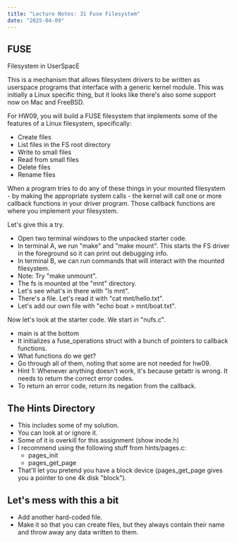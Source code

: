 ```yaml
---
title: "Lecture Notes: 31 Fuse Filesystem"
date: "2025-04-09"
---
```


## FUSE

Filesystem in UserSpacE

This is a mechanism that allows filesystem drivers to be written as userspace
programs that interface with a generic kernel module. This was initially a Linux
specific thing, but it looks like there's also some support now on Mac and
FreeBSD.

For HW09, you will build a FUSE filesystem that implements some of the features
of a Linux filesystem, specifically:

- Create files
- List files in the FS root directory
- Write to small files
- Read from small files
- Delete files
- Rename files

When a program tries to do any of these things in your mounted filesystem - by
making the appropriate system calls - the kernel will call one or more callback
functions in your driver program. Those callback functions are where you
implement your filesystem.

Let's give this a try.
 
- Open two terminal windows to the unpacked starter code.
- In terminal A, we run "make" and "make mount". This starts the FS
  driver in the foreground so it can print out debugging info.
- In terminal B, we can run commands that will interact with
  the mounted filesystem.
- Note: Try "make unmount".
- The fs is mounted at the "mnt" directory.
- Let's see what's in there with "ls mnt".
- There's a file. Let's read it with "cat mnt/hello.txt".
- Let's add our own file with "echo boat > mnt/boat.txt".

Now let's look at the starter code. We start in "nufs.c".

- main is at the bottom
- It initializes a fuse_operations struct with a bunch of
  pointers to callback functions.
- What functions do we get?
- Go through all of them, noting that some are not needed for hw09.
- Hint 1: Whenever anything doesn't work, it's because getattr 
  is wrong. It needs to return the correct error codes.
- To return an error code, return its negation from the callback.

## The Hints Directory

- This includes some of my solution.
- You can look at or ignore it.
- Some of it is overkill for this assignment (show inode.h)
- I recommend using the following stuff from hints/pages.c:
  - pages_init
  - pages_get_page
- That'll let you pretend you have a block device (pages_get_page
  gives you a pointer to one 4k disk "block").

## Let's mess with this a bit

- Add another hard-coded file.
- Make it so that you can create files, but they always contain
  their name and throw away any data written to them.



